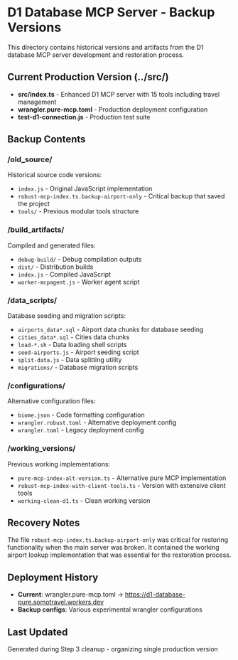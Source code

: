 # D1 Database MCP Server - Backup Versions

This directory contains historical versions and artifacts from the D1 database MCP server development and restoration process.

## Current Production Version (../src/)
- **src/index.ts** - Enhanced D1 MCP server with 15 tools including travel management
- **wrangler.pure-mcp.toml** - Production deployment configuration  
- **test-d1-connection.js** - Production test suite

## Backup Contents

### /old_source/
Historical source code versions:
- `index.js` - Original JavaScript implementation
- `robust-mcp-index.ts.backup-airport-only` - Critical backup that saved the project
- `tools/` - Previous modular tools structure

### /build_artifacts/
Compiled and generated files:
- `debug-build/` - Debug compilation outputs
- `dist/` - Distribution builds
- `index.js` - Compiled JavaScript
- `worker-mcpagent.js` - Worker agent script

### /data_scripts/
Database seeding and migration scripts:
- `airports_data*.sql` - Airport data chunks for database seeding
- `cities_data*.sql` - Cities data chunks
- `load-*.sh` - Data loading shell scripts
- `seed-airports.js` - Airport seeding script
- `split-data.js` - Data splitting utility
- `migrations/` - Database migration scripts

### /configurations/
Alternative configuration files:
- `biome.json` - Code formatting configuration
- `wrangler.robust.toml` - Alternative deployment config
- `wrangler.toml` - Legacy deployment config

### /working_versions/
Previous working implementations:
- `pure-mcp-index-alt-version.ts` - Alternative pure MCP implementation
- `robust-mcp-index-with-client-tools.ts` - Version with extensive client tools
- `working-clean-d1.ts` - Clean working version

## Recovery Notes
The file `robust-mcp-index.ts.backup-airport-only` was critical for restoring functionality when the main server was broken. It contained the working airport lookup implementation that was essential for the restoration process.

## Deployment History
- **Current**: wrangler.pure-mcp.toml → https://d1-database-pure.somotravel.workers.dev
- **Backup configs**: Various experimental wrangler configurations

## Last Updated
Generated during Step 3 cleanup - organizing single production version